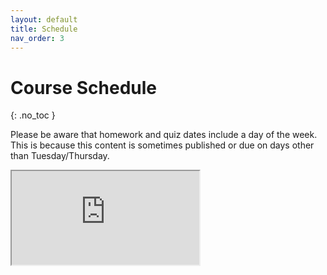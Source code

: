 ```yaml
---
layout: default
title: Schedule
nav_order: 3
---
```


# Course Schedule
{: .no_toc }

Please be aware that homework and quiz dates include a day of the week. This is because this content is sometimes published or due on days other than Tuesday/Thursday.

<iframe src="https://docs.google.com/spreadsheets/d/e/2PACX-1vSzOj7H_q0TA6NHXQd_OLpQLRPY29Vwl0dnnShDp-TZENBT6Yb5ju2bpYccuI5RC3mFLiWopzjpwDGA/pubhtml?gid=0&amp;single=true&amp;widget=true&amp;headers=false"></iframe>